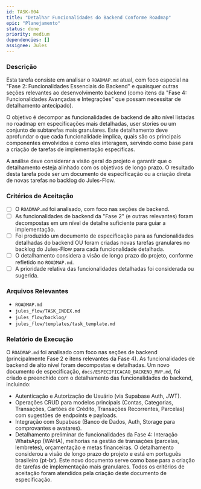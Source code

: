 ```yaml
---
id: TASK-004
title: "Detalhar Funcionalidades do Backend Conforme Roadmap"
epic: "Planejamento"
status: done
priority: medium
dependencies: []
assignee: Jules
---
```


### Descrição

Esta tarefa consiste em analisar o `ROADMAP.md` atual, com foco especial na "Fase 2: Funcionalidades Essenciais do Backend" e quaisquer outras seções relevantes ao desenvolvimento backend (como itens da "Fase 4: Funcionalidades Avançadas e Integrações" que possam necessitar de detalhamento antecipado).

O objetivo é decompor as funcionalidades de backend de alto nível listadas no roadmap em especificações mais detalhadas, user stories ou um conjunto de subtarefas mais granulares. Este detalhamento deve aprofundar o que cada funcionalidade implica, quais são os principais componentes envolvidos e como eles interagem, servindo como base para a criação de tarefas de implementação específicas.

A análise deve considerar a visão geral do projeto e garantir que o detalhamento esteja alinhado com os objetivos de longo prazo. O resultado desta tarefa pode ser um documento de especificação ou a criação direta de novas tarefas no backlog do Jules-Flow.

### Critérios de Aceitação

- [ ] O `ROADMAP.md` foi analisado, com foco nas seções de backend.
- [ ] As funcionalidades de backend da "Fase 2" (e outras relevantes) foram decompostas em um nível de detalhe suficiente para guiar a implementação.
- [ ] Foi produzido um documento de especificação para as funcionalidades detalhadas do backend OU foram criadas novas tarefas granulares no backlog do Jules-Flow para cada funcionalidade detalhada.
- [ ] O detalhamento considera a visão de longo prazo do projeto, conforme refletido no `ROADMAP.md`.
- [ ] A prioridade relativa das funcionalidades detalhadas foi considerada ou sugerida.

### Arquivos Relevantes

* `ROADMAP.md`
* `jules_flow/TASK_INDEX.md`
* `jules_flow/backlog/`
* `jules_flow/templates/task_template.md`

### Relatório de Execução

O `ROADMAP.md` foi analisado com foco nas seções de backend (principalmente Fase 2 e itens relevantes da Fase 4).
As funcionalidades de backend de alto nível foram decompostas e detalhadas.
Um novo documento de especificação, `docs/ESPECIFICACAO_BACKEND_MVP.md`, foi criado e preenchido com o detalhamento das funcionalidades do backend, incluindo:
- Autenticação e Autorização de Usuário (via Supabase Auth, JWT).
- Operações CRUD para modelos principais (Contas, Categorias, Transações, Cartões de Crédito, Transações Recorrentes, Parcelas) com sugestões de endpoints e payloads.
- Integração com Supabase (Banco de Dados, Auth, Storage para comprovantes e avatares).
- Detalhamento preliminar de funcionalidades da Fase 4: Interação WhatsApp (WAHA), melhorias na gestão de transações (parcelas, lembretes), orçamentação e metas financeiras.
O detalhamento considerou a visão de longo prazo do projeto e está em português brasileiro (pt-br).
Este novo documento serve como base para a criação de tarefas de implementação mais granulares.
Todos os critérios de aceitação foram atendidos pela criação deste documento de especificação.
```
